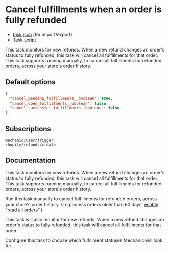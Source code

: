# Cancel fulfillments when an order is fully refunded

* [task.json](../../tasks/cancel-fulfillments-when-an-order-is-fully-refunded.json) (for import/export)
* [Task script](./script.liquid)

This task monitors for new refunds. When a new refund changes an order's status to fully refunded, this task will cancel all fulfillments for that order. This task supports running manually, to cancel all fulfillments for refunded orders, across your store's order history.

## Default options

```json
{
  "cancel_pending_fulfillments__boolean": true,
  "cancel_open_fulfillments__boolean": false,
  "cancel_successful_fulfillments__boolean": false
}
```

## Subscriptions

```liquid
mechanic/user/trigger
shopify/refunds/create
```

## Documentation

This task monitors for new refunds. When a new refund changes an order's status to fully refunded, this task will cancel all fulfillments for that order. This task supports running manually, to cancel all fulfillments for refunded orders, across your store's order history.

Run this task manually to cancel fulfillments for refunded orders, across your store's order history. (To process orders older than 60 days, [enable "read all orders"](https://help.usemechanic.com/tutorials/enabling-read_all_orders).)

This task will also monitor for new refunds. When a new refund changes an order's status to fully refunded, this task will cancel all fulfillments for that order.

Configure this task to choose which fulfillment statuses Mechanic will look for.
